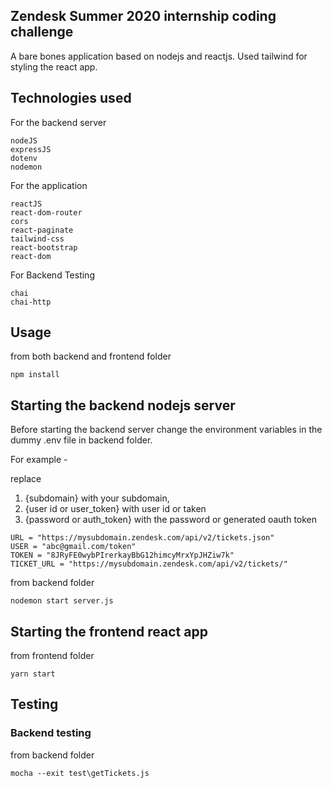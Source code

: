 ## Zendesk Summer 2020 internship coding challenge

A bare bones application based on nodejs and reactjs. Used tailwind for styling the react app.

## Technologies used

For the backend server
```
nodeJS
expressJS
dotenv
nodemon
```

For the application
```
reactJS
react-dom-router
cors
react-paginate
tailwind-css
react-bootstrap
react-dom
```

For Backend Testing 
```
chai
chai-http
```

## Usage

from both backend and frontend folder
```
npm install
```

## Starting the backend nodejs server

Before starting the backend server change the environment variables in the dummy .env file in backend folder.

For example -

replace 
  1. {subdomain} with your subdomain,
  2. {user id or user_token} with user id or taken
  3. {password or auth_token} with the password or generated oauth token
```
URL = "https://mysubdomain.zendesk.com/api/v2/tickets.json"
USER = "abc@gmail.com/token"
TOKEN = "8JRyFE0wybPIrerkayBbG12himcyMrxYpJHZiw7k"
TICKET_URL = "https://mysubdomain.zendesk.com/api/v2/tickets/"
```

from backend folder
```
nodemon start server.js
```

## Starting the frontend react app

from frontend folder

```
yarn start
```

## Testing

### Backend testing

from backend folder

```
mocha --exit test\getTickets.js
```
